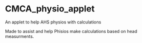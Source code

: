 # CMCA_physio_applet
An applet to help AHS physios with calculations

Made to assist and help Phisios make calculations based on head measurments.
